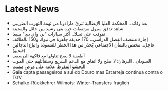 # Latest News
-  بعد وفاته.. المحكمة العليا الإيطالية تبرئ مارادونا من تهمة التهرب الضريبي
-  شاهد تدفق سيول مرتفعات حرة بني رشيد بين حائل والمدينة
-  تفوقت على تسلا.. أكثر سيارات "بي واي دي" مبيعا
-  إجازة منتصف الفصل الدراسي.. 170 حديقة جاهزة في تبوك و150 بالطائف
-  عاجل.. مختص بالشأن الاجتماعي يُحذر من هذا الخطر للشعوذة واتباع الدجالين (فيديو)
-  أطعمة لا يصح تناولها مع فاكهة اليوسفي
-  السودان.. البرهان: لا صلح ولا اتفاق مع الدعم السريع وسنقاتلهم حتى الموت
-  التجشؤ المفرط علامة على مرض مميت
-  Gaia capta passageiros a sul do Douro mas Estarreja continua contra o TGV
-  Schalke-Rückkehrer Wilmots: Winter-Transfers fraglich

